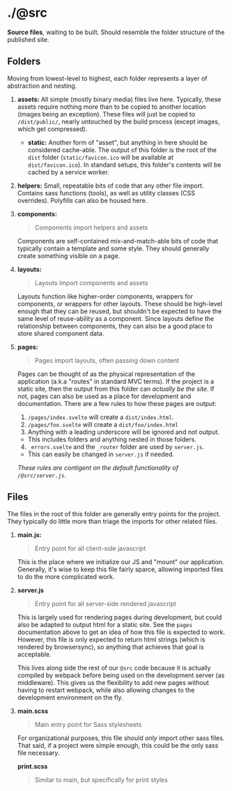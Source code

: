 # ./@src

**Source files**, waiting to be built. Should resemble the folder structure of the published site.

## Folders

Moving from lowest-level to highest, each folder represents a layer of abstraction and nesting.

1.  **assets:**
    All simple (mostly binary media) files live here. Typically, these assets require nothing more than to be copied to another location (images being an exception). These files will just be copied to `/dist/public/`, nearly untouched by the build process (except images, which get compressed).

    * **static:**
        Another form of "asset", but anything in here should be considered cache-able. The output of this folder is the root of the `dist` folder (`static/favicon.ico` will be available at `dist/favicon.ico`). In standard setups, this folder's contents will be cached by a service worker.

1.  **helpers:**
    Small, repeatable bits of code that any other file import. Contains sass functions (tools), as well as utility classes (CSS overrides). Polyfills can also be housed here.

2.  **components:**
    > Components import helpers and assets

    Components are self-contained mix-and-match-able bits of code that typically contain a template and some style. They should generally create something visible on a page.

3.  **layouts:**
    > Layouts import components and assets

    Layouts function like higher-order components, wrappers for components, or wrappers for other layouts. These should be high-level enough that they can be reused, but shouldn't be expected to have the same level of reuse-ability as a component. Since layouts define the relationship between components, they can also be a good place to store shared component data.

4.  **pages:**
    > Pages import layouts, often passing down content

    Pages can be thought of as the physical representation of the application (a.k.a "routes" in standard MVC terms). If the project is a static site, then the output from this folder can _actually be the site_. If not, pages can also be used as a place for development and documentation. There are a few rules to how these pages are output:
    1. `/pages/index.svelte` will create a `dist/index.html`.
    2. `/pages/foo.svelte` will create a `dist/foo/index.html`
    3. Anything with a leading underscore will be ignored and not output.
      * This includes folders and anything nested in those folders.
    4. `_errors.svelte` and the `_router` folder are used by `server.js`.
      * This can easily be changed in `server.js` if needed.

    _These rules are contigent on the default functionality of `/@src/server.js`._


## Files

The files in the root of this folder are generally entry points for the project. They typically do little more than triage the imports for other related files.

1.  **main.js:**
    > Entry point for all client-side javascript

    This is the place where we initialize our JS and "mount" our application. Generally, it's wise to keep this file fairly sparce, allowing imported files to do the more complicated work.

2.  **server.js**
    > Entry point for all server-side rendered javascript

    This is largely used for rendering pages during development, but could also be adapted to output html for a static site. See the `pages` documentation above to get an idea of how this file is expected to work. However, this file is only expected to return html strings (which is rendered by browsersync), so anything that achieves that goal is acceptable.

    This lives along side the rest of our `@src` code because it is actually compiled by webpack before being used on the development server (as middleware). This gives us the flexibility to add new pages without having to restart webpack, while also allowing changes to the development environment on the fly.

3.  **main.scss**
    > Main entry point for Sass stylesheets

    For organizational purposes, this file should _only_ import other sass files. That said, if a project were simple enough, this could be the only sass file necessary.

    **print.scss**
    > Similar to main, but specifically for print styles

